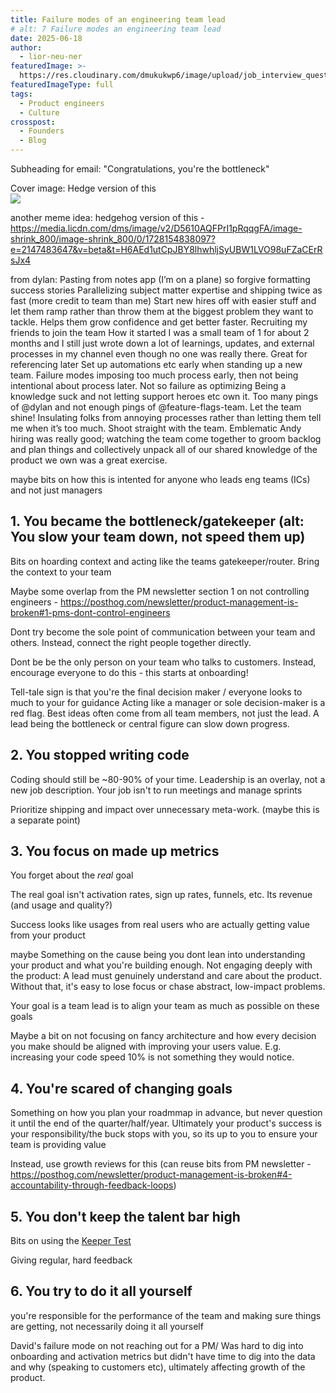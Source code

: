 ```yaml
---
title: Failure modes of an engineering team lead 
# alt: 7 Failure modes an engineering team lead
date: 2025-06-18
author:
  - lior-neu-ner
featuredImage: >-
  https://res.cloudinary.com/dmukukwp6/image/upload/job_interview_questions_35bb07c898.jpg
featuredImageType: full
tags:
  - Product engineers
  - Culture
crosspost:
  - Founders
  - Blog
---
```

Subheading for email: "Congratulations, you're the bottleneck"

Cover image: Hedge version of this  
![](https://res.cloudinary.com/dmukukwp6/image/upload/cec9bd6f50e59b2250958054823e5ce7_c967d62274.jpg)

another meme idea: hedgehog version of this - https://media.licdn.com/dms/image/v2/D5610AQFPrI1pRqqgFA/image-shrink_800/image-shrink_800/0/1728154838097?e=2147483647&v=beta&t=H6AEd1utCpJBY8lhwhljSyUBW1LVO98uFZaCErRsJx4 



from dylan:
Pasting from notes app (I’m on a plane) so forgive formatting
success stories
Parallelizing subject matter expertise and shipping twice as fast (more credit to team than me)
Start new hires off with easier stuff and let them ramp rather than throw them at the biggest problem they want to tackle.  Helps them grow confidence and get better faster.
Recruiting my friends to join the team
How it started
I was a small team of 1 for about 2 months and I still just wrote down a lot of learnings, updates, and external processes in my channel even though no one was really there.  Great for referencing later
Set up automations etc early when standing up a new team.
Failure modes
imposing too much process early, then not being intentional about process later.  Not so failure as optimizing
Being a knowledge suck and not letting support heroes etc own it.  Too many pings of @dylan and not enough pings of @feature-flags-team.  Let the team shine! 
Insulating folks from annoying processes rather than letting them tell me when it’s too much. Shoot straight with the team.
Emblematic
Andy hiring was really good; watching the team come together to groom backlog and plan things and collectively unpack all of our shared knowledge of the product we own was a great exercise. 



<intro>

maybe bits on how this is intented for anyone who leads eng teams (ICs) and not just managers

## 1. You became the bottleneck/gatekeeper (alt: You slow your team down, not speed them up)

Bits on hoarding context and acting like the teams gatekeeper/router. Bring the context to your team

Maybe some overlap from the PM newsletter section 1 on not controlling engineers - https://posthog.com/newsletter/product-management-is-broken#1-pms-dont-control-engineers

Dont try become the sole point of communication between your team and others. Instead, connect the right people together directly.

Dont be be the only person on your team who talks to customers. Instead, encourage everyone to do this - this starts at onboarding!

Tell-tale sign is that you're the final decision maker / everyone looks to much to your for guidance 
Acting like a manager or sole decision-maker is a red flag.
Best ideas often come from all team members, not just the lead.
A lead being the bottleneck or central figure can slow down progress.

## 2. You stopped writing code

Coding should still be ~80-90% of your time. Leadership is an overlay, not a new job description. Your job isn't to run meetings and manage sprints

Prioritize shipping and impact over unnecessary meta-work. (maybe this is a separate point)

## 3. You focus on made up metrics

You forget about the _real_ goal

The real goal isn't activation rates, sign up rates, funnels, etc. Its revenue (and usage and quality?)

Success looks like usages from real users who are actually getting value from your product
 
maybe Something on the cause being you dont lean into understanding your product and what you're building enough. Not engaging deeply with the product: A lead must genuinely understand and care about the product. Without that, it's easy to lose focus or chase abstract, low-impact problems.

Your goal is a team lead is to align your team as much as possible on these goals

Maybe a bit on not focusing on fancy architecture and how every decision you make should be aligned with improving your users value. E.g. increasing your code speed 10% is not something they would notice.

## 4. You're scared of changing goals

Something on how you plan your roadmmap in advance, but never question it until the end of the quarter/half/year. Ultimately your product's success is your responsibility/the buck stops with you, so its up to you to ensure your team is providing value

Instead, use growth reviews for this (can reuse bits from PM newsletter - https://posthog.com/newsletter/product-management-is-broken#4-accountability-through-feedback-loops)

## 5. You don't keep the talent bar high 

Bits on using the [Keeper Test](https://posthog.com/handbook/company/management#the-keeper-test)

Giving regular, hard feedback 

## 6. You try to do it all yourself

you're responsible for the performance of the team and making sure things are getting, not necessarily doing it all yourself

David's failure mode on not reaching out for a PM/ Was hard to dig into onboarding and activation metrics but didn't have time to dig into the data and why (speaking to customers etc), ultimately affecting growth of the product.